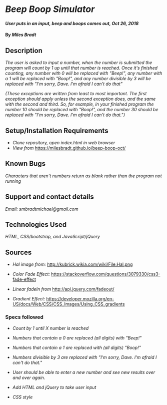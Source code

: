   # _Beep Boop Simulator_

  #### _User puts in an input, beep and boops comes out, Oct 26, 2018_

  #### By _**Miles Bradt**_

  ## Description

  _The user is asked to input a number, when the number is submitted the program will count by 1 up until that number is reached. Once it's finished counting, any number with 0 will be replaced with "Beep!", any number with a 1 will be replaced with "Boop!", and any number divisible by 3 will be replaced with "I'm sorry, Dave. I'm afraid I can't do that"_

_(These exceptions are written from least to most important. The first exception should apply unless the second exception does, and the same with the second and third. So, for example, in your finished program the number 10 should be replaced with "Boop!", and the number 30 should be replaced with "I'm sorry, Dave. I'm afraid I can't do that.")_

  ## Setup/Installation Requirements

  * _Clone repository, open index.html in web browser_
  * _View from_ https://milesbradt.github.io/beep-boop-oct/

  ## Known Bugs

  _Characters that aren't numbers return as blank rather than the program not running_

  ## Support and contact details

  _Email: smbradtmichael@gmail.com_

  ## Technologies Used

  _HTML, CSS/bootstrap, and JavaScript/jQuery_

  ## Sources

  * _Hal image from:_ http://kubrick.wikia.com/wiki/File:Hal.png

  * _Color Fade Effect:_ https://stackoverflow.com/questions/3079330/css3-fade-effect

  * _Linear fadeIn from_ http://api.jquery.com/fadeout/

  * _Gradient Effect:_ https://developer.mozilla.org/en-US/docs/Web/CSS/CSS_Images/Using_CSS_gradients

  ### Specs followed

  * _Count by 1 until X number is reached_

  * _Numbers that contain a 0 are replaced (all digits) with "Beep!"_

  * _Numbers that contain a 1 are replaced with (all digits) "Boop!"_

  * _Numbers divisible by 3 are replaced with "I'm sorry, Dave. I'm afraid I can't do that."_

  * _User should be able to enter a new number and see new results over and over again._

  * _Add HTML and jQuery to take user input_

  * _CSS style_
